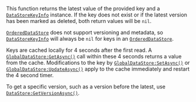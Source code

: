 This function returns the latest value of the provided key and a
[`DataStoreKeyInfo`](https://create.roblox.com/docs/reference/engine/classes/DataStoreKeyInfo) instance. If the key does not exist or if the
latest version has been marked as deleted, both return values will be
`nil`.

[`OrderedDataStore`](https://create.roblox.com/docs/reference/engine/classes/OrderedDataStore) does not support versioning and metadata, so
[`DataStoreKeyInfo`](https://create.roblox.com/docs/reference/engine/classes/DataStoreKeyInfo) will always be `nil` for keys in an
[`OrderedDataStore`](https://create.roblox.com/docs/reference/engine/classes/OrderedDataStore).

Keys are cached locally for 4 seconds after the first read. A
[`GlobalDataStore:GetAsync()`](https://create.roblox.com/docs/reference/engine/classes/GlobalDataStore#GetAsync) call within these 4 seconds returns a
value from the cache. Modifications to the key by
[`GlobalDataStore:SetAsync()`](https://create.roblox.com/docs/reference/engine/classes/GlobalDataStore#SetAsync) or
[`GlobalDataStore:UpdateAsync()`](https://create.roblox.com/docs/reference/engine/classes/GlobalDataStore#UpdateAsync) apply to the cache immediately and
restart the 4 second timer.

To get a specific version, such as a version before the latest, use
[`DataStore:GetVersionAsync()`](https://create.roblox.com/docs/reference/engine/classes/DataStore#GetVersionAsync).